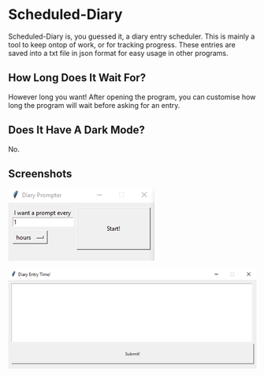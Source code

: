 # Scheduled-Diary
Scheduled-Diary is, you guessed it, a diary entry scheduler. This is mainly a tool to keep ontop of work, or for tracking progress. These entries are saved into a txt file in json format for easy usage in other programs.

## How Long Does It Wait For?

However long you want! After opening the program, you can customise how long the program will wait before asking for an entry.

## Does It Have A Dark Mode?

No.

## Screenshots

![Control Window](https://raw.githubusercontent.com/TheTimebike/Scheduled-Diary/master/images/control_window.PNG)

![Entry Window](https://raw.githubusercontent.com/TheTimebike/Scheduled-Diary/master/images/prompt_window.PNG)

